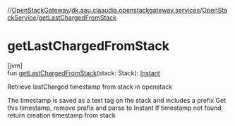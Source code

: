 //[OpenStackGateway](../../../index.md)/[dk.aau.claaudia.openstackgateway.services](../index.md)/[OpenStackService](index.md)/[getLastChargedFromStack](get-last-charged-from-stack.md)

# getLastChargedFromStack

[jvm]\
fun [getLastChargedFromStack](get-last-charged-from-stack.md)(stack: Stack): [Instant](https://docs.oracle.com/javase/8/docs/api/java/time/Instant.html)

Retrieve lastCharged timestamp from stack in openstack

The timestamp is saved as a text tag on the stack and includes a prefix Get this timestamp, remove prefix and parse to Instant If timestamp not found, return creation timestamp from stack
